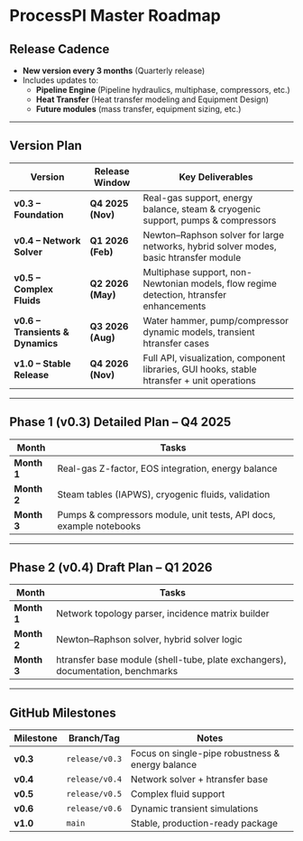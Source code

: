 
# ProcessPI Master Roadmap

## Release Cadence
- **New version every 3 months** (Quarterly release)
- Includes updates to:
  - **Pipeline Engine** (Pipeline hydraulics, multiphase, compressors, etc.)
  - **Heat Transfer** (Heat transfer modeling and Equipment Design)
  - **Future modules** (mass transfer, equipment sizing, etc.)

---

## Version Plan

| Version | Release Window | Key Deliverables |
|----------|---------------|------------------|
| **v0.3 – Foundation** | **Q4 2025 (Nov)** | Real-gas support, energy balance, steam & cryogenic support, pumps & compressors |
| **v0.4 – Network Solver** | **Q1 2026 (Feb)** | Newton–Raphson solver for large networks, hybrid solver modes, basic htransfer module |
| **v0.5 – Complex Fluids** | **Q2 2026 (May)** | Multiphase support, non-Newtonian models, flow regime detection, htransfer enhancements |
| **v0.6 – Transients & Dynamics** | **Q3 2026 (Aug)** | Water hammer, pump/compressor dynamic models, transient htransfer cases |
| **v1.0 – Stable Release** | **Q4 2026 (Nov)** | Full API, visualization, component libraries, GUI hooks, stable htransfer + unit operations |

---

## Phase 1 (v0.3) Detailed Plan – Q4 2025

| Month | Tasks |
|--------|-------|
| **Month 1** | Real-gas Z-factor, EOS integration, energy balance |
| **Month 2** | Steam tables (IAPWS), cryogenic fluids, validation |
| **Month 3** | Pumps & compressors module, unit tests, API docs, example notebooks |

---

## Phase 2 (v0.4) Draft Plan – Q1 2026

| Month | Tasks |
|--------|-------|
| **Month 1** | Network topology parser, incidence matrix builder |
| **Month 2** | Newton–Raphson solver, hybrid solver logic |
| **Month 3** | htransfer base module (shell-tube, plate exchangers), documentation, benchmarks |

---

## GitHub Milestones

| Milestone | Branch/Tag | Notes |
|------------|------------|-------|
| **v0.3** | `release/v0.3` | Focus on single-pipe robustness & energy balance |
| **v0.4** | `release/v0.4` | Network solver + htransfer base |
| **v0.5** | `release/v0.5` | Complex fluid support |
| **v0.6** | `release/v0.6` | Dynamic transient simulations |
| **v1.0** | `main` | Stable, production-ready package |
